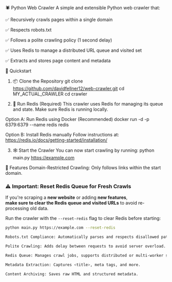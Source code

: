 🕷️ Python Web Crawler
A simple and extensible Python web crawler that:

✅ Recursively crawls pages within a single domain

✅ Respects robots.txt

✅ Follows a polite crawling policy (1 second delay)

✅ Uses Redis to manage a distributed URL queue and visited set

✅ Extracts and stores page content and metadata

🚀 Quickstart
1. 📦 Clone the Repository
git clone https://github.com/davidfellner12/web-crawler.git
cd MY_ACTUAL_CRAWLER
cd crawler

3. 🧠 Run Redis (Required)
This crawler uses Redis for managing its queue and state. Make sure Redis is running locally.

Option A: Run Redis using Docker (Recommended)
docker run -d -p 6379:6379 --name redis redis

Option B: Install Redis manually
Follow instructions at: https://redis.io/docs/getting-started/installation/

3. 🕸️ Start the Crawler
You can now start crawling by running:
python main.py https://example.com

🔧 Features
Domain-Restricted Crawling: Only follows links within the start domain.

### ⚠️ Important: Reset Redis Queue for Fresh Crawls

If you're scraping a **new website** or adding **new features**,  
**make sure to clear the Redis queue and visited URLs** to avoid re-processing old data.

Run the crawler with the `--reset-redis` flag to clear Redis before starting:

```bash
python main.py https://example.com --reset-redis

Robots.txt Compliance: Automatically parses and respects disallowed paths.

Polite Crawling: Adds delay between requests to avoid server overload.

Redis Queue: Manages crawl jobs, supports distributed or multi-worker setups.

Metadata Extraction: Captures <title>, meta tags, and more.

Content Archiving: Saves raw HTML and structured metadata.
